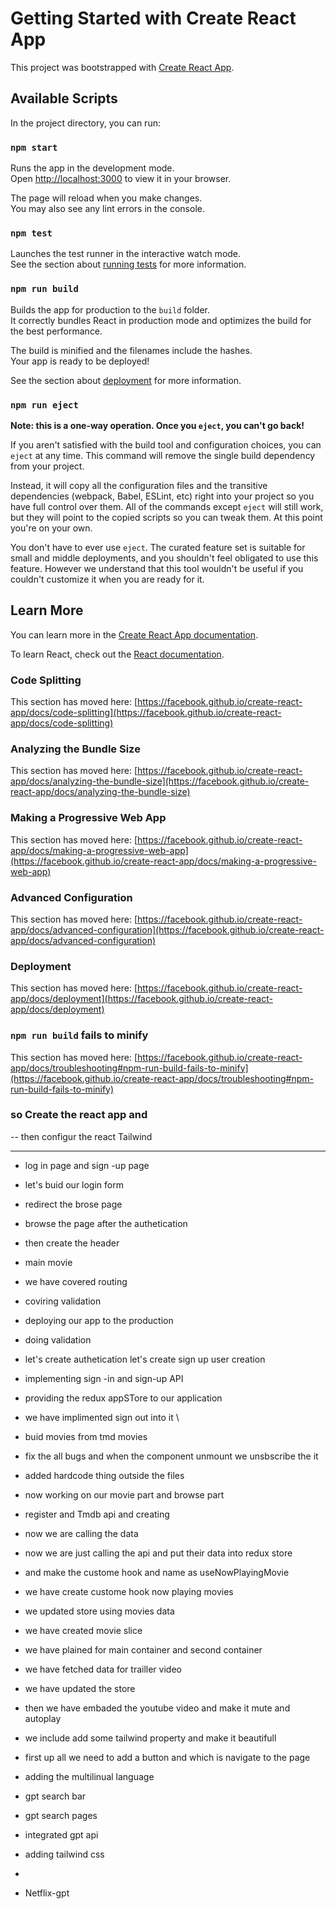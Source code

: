 # Getting Started with Create React App

This project was bootstrapped with [Create React App](https://github.com/facebook/create-react-app).

## Available Scripts

In the project directory, you can run:

### `npm start`

Runs the app in the development mode.\
Open [http://localhost:3000](http://localhost:3000) to view it in your browser.

The page will reload when you make changes.\
You may also see any lint errors in the console.

### `npm test`

Launches the test runner in the interactive watch mode.\
See the section about [running tests](https://facebook.github.io/create-react-app/docs/running-tests) for more information.

### `npm run build`

Builds the app for production to the `build` folder.\
It correctly bundles React in production mode and optimizes the build for the best performance.

The build is minified and the filenames include the hashes.\
Your app is ready to be deployed!

See the section about [deployment](https://facebook.github.io/create-react-app/docs/deployment) for more information.

### `npm run eject`

**Note: this is a one-way operation. Once you `eject`, you can't go back!**

If you aren't satisfied with the build tool and configuration choices, you can `eject` at any time. This command will remove the single build dependency from your project.

Instead, it will copy all the configuration files and the transitive dependencies (webpack, Babel, ESLint, etc) right into your project so you have full control over them. All of the commands except `eject` will still work, but they will point to the copied scripts so you can tweak them. At this point you're on your own.

You don't have to ever use `eject`. The curated feature set is suitable for small and middle deployments, and you shouldn't feel obligated to use this feature. However we understand that this tool wouldn't be useful if you couldn't customize it when you are ready for it.

## Learn More

You can learn more in the [Create React App documentation](https://facebook.github.io/create-react-app/docs/getting-started).

To learn React, check out the [React documentation](https://reactjs.org/).

### Code Splitting

This section has moved here: [https://facebook.github.io/create-react-app/docs/code-splitting](https://facebook.github.io/create-react-app/docs/code-splitting)

### Analyzing the Bundle Size

This section has moved here: [https://facebook.github.io/create-react-app/docs/analyzing-the-bundle-size](https://facebook.github.io/create-react-app/docs/analyzing-the-bundle-size)

### Making a Progressive Web App

This section has moved here: [https://facebook.github.io/create-react-app/docs/making-a-progressive-web-app](https://facebook.github.io/create-react-app/docs/making-a-progressive-web-app)

### Advanced Configuration

This section has moved here: [https://facebook.github.io/create-react-app/docs/advanced-configuration](https://facebook.github.io/create-react-app/docs/advanced-configuration)

### Deployment

This section has moved here: [https://facebook.github.io/create-react-app/docs/deployment](https://facebook.github.io/create-react-app/docs/deployment)

### `npm run build` fails to minify

This section has moved here: [https://facebook.github.io/create-react-app/docs/troubleshooting#npm-run-build-fails-to-minify](https://facebook.github.io/create-react-app/docs/troubleshooting#npm-run-build-fails-to-minify)

### so Create the react app and 
-- then configur the react Tailwind 
  

  ------- 
  - log in page and sign -up page 
  - let's buid our login form 
  - redirect the brose page 
  - browse the page after the authetication 
  - then create the header 
  - main movie 
  - we have covered routing 
  - coviring validation 
  - deploying our app to the production 
  - doing validation 
  - let's create authetication let's create sign up user creation 
  - implementing sign -in and sign-up API 
  - providing the redux appSTore to our application 
  - we have implimented sign out into it \
  - buid movies from tmd movies 
  - fix the all bugs and when the component unmount we unsbscribe the it 
  - added hardcode thing outside the files 
  - now working on our movie part and browse part 
  - register and Tmdb api and creating 
  - now we are calling the data 
  - now we are just calling the api and put their data into redux store 
  - and make the custome hook and name as useNowPlayingMovie
  - we have create custome hook now playing movies 
  - we updated store using movies data 
  - we have created movie slice 
  - we have plained for main container and second container 
  - we have fetched data for trailler video
  - we have updated the store 
  - then we have embaded the youtube video and make it mute and autoplay 
  - we include add some tailwind property and make it beautifull 
  - first up all we need to add a button and which is navigate to the page 
  - adding the multilinual language 
  - gpt search bar 
  - gpt search pages 
  - integrated gpt api 
  - adding tailwind css 
  - 
  
  

- Netflix-gpt 

